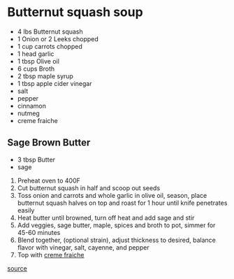 # Butternut squash soup

* 4 lbs Butternut squash
* 1 Onion or 2 Leeks chopped
* 1 cup carrots chopped
* 1 head garlic
* 1 tbsp Olive oil
* 6 cups Broth
* 2 tbsp maple syrup
* 1 tbsp apple cider vinegar
* salt
* pepper
* cinnamon
* nutmeg
* creme fraiche

## Sage Brown Butter

* 3 tbsp Butter
* sage

1. Preheat oven to 400F
1. Cut butternut squash in half and scoop out seeds
1. Toss onion and carrots and whole garlic in olive oil, season, place butternut squash halves on top and roast for 1 hour until knife penetrates easily
1. Heat butter until browned, turn off heat and add sage and stir
1. Add veggies, sage butter, maple, spices and broth to pot, simmer for 45-60 minutes
1. Blend together, (optional strain), adjust thickness to desired, balance flavor with vinegar, salt, cayenne, and pepper
1. Top with [creme fraiche](./creme-fraiche)

[source](https://foodwishes.blogspot.com/2015/09/roasted-butternut-squash-soup-legend-of.html)
